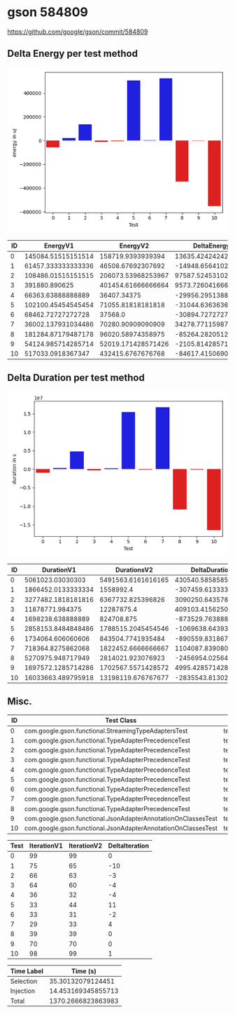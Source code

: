 # gson 584809


https://github.com/google/gson/commit/584809



## Delta Energy per test method

![](./gson_delta_energy_0_v.png)


| ID | EnergyV1 | EnergyV2 | DeltaEnergy | σ |
| --- | --- | --- | --- | --- |
| 0 | 145084.51515151514 | 158719.9393939394 | 13635.424242424255 | 56978.296445449545 | 61199.799644786275 |
| 1 | 61457.333333333336 | 46508.67692307692 | -14948.656410256415 | 149090.0335716941 | 17193.897108797904 |
| 2 | 108486.01515151515 | 206073.53968253967 | 97587.52453102452 | 258331.79040654536 | 403312.13518724684 |
| 3 | 391880.890625 | 401454.61666666664 | 9573.72604166664 | 509702.1269148626 | 514936.20673885714 |
| 4 | 66363.63888888889 | 36407.34375 | -29956.29513888889 | 178214.43922672863 | 2042.7619111354943 |
| 5 | 102100.45454545454 | 71055.81818181818 | -31044.636363636368 | 257970.66930200945 | 225192.61191753088 |
| 6 | 68462.72727272728 | 37568.0 | -30894.72727272728 | 186560.45394752725 | 7599.199809317786 |
| 7 | 36002.137931034486 | 70280.90909090909 | 34278.7711598746 | 2102.798803633205 | 179727.8143756955 |
| 8 | 181284.87179487178 | 96020.58974358975 | -85264.28205128203 | 375092.49452950695 | 247452.1837049423 |
| 9 | 54124.985714285714 | 52019.171428571426 | -2105.8142857142884 | 144987.1824778702 | 129715.60237160271 |
| 10 | 517033.0918367347 | 432415.6767676768 | -84617.4150690579 | 565109.5693463869 | 524021.4065947997 |

## Delta Duration per test method

![](./gson_delta_duration_0_v.png)


| ID | DurationV1 | DurationsV2 | DeltaDuration |
| --- | --- | --- | --- |
| 0 | 5061023.03030303 | 5491563.6161616165 | 430540.58585858624 |
| 1 | 1866452.0133333334 | 1558992.4 | -307459.6133333335 |
| 2 | 3277482.1818181816 | 6367732.825396826 | 3090250.643578644 |
| 3 | 11878771.984375 | 12287875.4 | 409103.4156250004 |
| 4 | 1698238.638888889 | 824708.875 | -873529.763888889 |
| 5 | 2858153.8484848486 | 1788515.2045454546 | -1069638.643939394 |
| 6 | 1734064.606060606 | 843504.7741935484 | -890559.8318670576 |
| 7 | 718364.8275862068 | 1822452.6666666667 | 1104087.83908046 |
| 8 | 5270975.948717949 | 2814021.923076923 | -2456954.025641026 |
| 9 | 1697572.1285714286 | 1702567.5571428572 | 4995.428571428638 |
| 10 | 16033663.489795918 | 13198119.676767677 | -2835543.8130282406 |

## Misc.

| ID | Test Class | Test Method |
| --- | --- | --- |
| 0 | com.google.gson.functional.StreamingTypeAdaptersTest | testNullSafe |
| 1 | com.google.gson.functional.TypeAdapterPrecedenceTest | testSerializeNonstreamingTypeAdapterFollowedByStreamingTypeAdapter |
| 2 | com.google.gson.functional.TypeAdapterPrecedenceTest | testNonstreamingHierarchicalFollowedByNonstreaming |
| 3 | com.google.gson.functional.TypeAdapterPrecedenceTest | testStreamingFollowedByStreaming |
| 4 | com.google.gson.functional.TypeAdapterPrecedenceTest | testStreamingFollowedByNonstreamingHierarchical |
| 5 | com.google.gson.functional.TypeAdapterPrecedenceTest | testStreamingHierarchicalFollowedByNonstreamingHierarchical |
| 6 | com.google.gson.functional.TypeAdapterPrecedenceTest | testNonstreamingFollowedByNonstreaming |
| 7 | com.google.gson.functional.TypeAdapterPrecedenceTest | testStreamingFollowedByNonstreaming |
| 8 | com.google.gson.functional.TypeAdapterPrecedenceTest | testStreamingHierarchicalFollowedByNonstreaming |
| 9 | com.google.gson.functional.JsonAdapterAnnotationOnClassesTest | testRegisteredDeserializerOverridesJsonAdapter |
| 10 | com.google.gson.functional.JsonAdapterAnnotationOnClassesTest | testRegisteredSerializerOverridesJsonAdapter |




| Test | IterationV1 | IterationV2 | DeltaIteration |
| --- | --- | --- | --- |
| 0 | 99 | 99 | 0 |
| 1 | 75 | 65 | -10 |
| 2 | 66 | 63 | -3 |
| 3 | 64 | 60 | -4 |
| 4 | 36 | 32 | -4 |
| 5 | 33 | 44 | 11 |
| 6 | 33 | 31 | -2 |
| 7 | 29 | 33 | 4 |
| 8 | 39 | 39 | 0 |
| 9 | 70 | 70 | 0 |
| 10 | 98 | 99 | 1 |



| Time Label | Time (s) |
| --- | --- |
| Selection | 35.30132079124451 |
| Injection | 14.453169345855713 |
| Total | 1370.2666823863983 |


